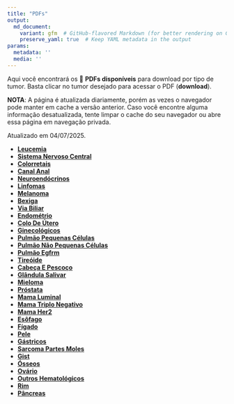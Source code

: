 ```yaml
---
title: "PDFs"
output: 
  md_document:
    variant: gfm  # GitHub-flavored Markdown (for better rendering on GitHub)
    preserve_yaml: true  # Keep YAML metadata in the output
params:
  metadata: ''
  media: ''
---
```


<script async src="https://scripts.simpleanalyticscdn.com/latest.js"></script>

Aqui você encontrará os 📝 **PDFs disponíveis** para download por tipo
de tumor. Basta clicar no tumor desejado para acessar o PDF
(**download**).

**NOTA**: A página é atualizada diariamente, porém as vezes o navegador
pode manter em cache a versão anterior. Caso você encontre alguma
informação desatualizada, tente limpar o cache do seu navegador ou abre
essa página em navegação privada.

Atualizado em 04/07/2025.

- [**Leucemia**](https://coeoralmeds-e768.restdb.io/media/68676639f63b8048001fb00f?download=true)
- [**Sistema Nervoso
  Central**](https://coeoralmeds-e768.restdb.io/media/6867663bf63b8048001fb012?download=true)
- [**Colorretais**](https://coeoralmeds-e768.restdb.io/media/6867663ef63b8048001fb016?download=true)
- [**Canal
  Anal**](https://coeoralmeds-e768.restdb.io/media/68676640f63b8048001fb018?download=true)
- [**Neuroendócrinos**](https://coeoralmeds-e768.restdb.io/media/68676641f63b8048001fb01a?download=true)
- [**Linfomas**](https://coeoralmeds-e768.restdb.io/media/68676643f63b8048001fb01d?download=true)
- [**Melanoma**](https://coeoralmeds-e768.restdb.io/media/68676645f63b8048001fb01f?download=true)
- [**Bexiga**](https://coeoralmeds-e768.restdb.io/media/68676647f63b8048001fb021?download=true)
- [**Via
  Biliar**](https://coeoralmeds-e768.restdb.io/media/68676648f63b8048001fb022?download=true)
- [**Endométrio**](https://coeoralmeds-e768.restdb.io/media/6867664af63b8048001fb024?download=true)
- [**Colo De
  Útero**](https://coeoralmeds-e768.restdb.io/media/6867664cf63b8048001fb026?download=true)
- [**Ginecológicos**](https://coeoralmeds-e768.restdb.io/media/6867664ef63b8048001fb029?download=true)
- [**Pulmão Pequenas
  Células**](https://coeoralmeds-e768.restdb.io/media/68676650f63b8048001fb02b?download=true)
- [**Pulmão Não Pequenas
  Células**](https://coeoralmeds-e768.restdb.io/media/68676651f63b8048001fb02d?download=true)
- [**Pulmão
  Egfrm**](https://coeoralmeds-e768.restdb.io/media/68676653f63b8048001fb02f?download=true)
- [**Tireóide**](https://coeoralmeds-e768.restdb.io/media/68676656f63b8048001fb033?download=true)
- [**Cabeça E
  Pescoço**](https://coeoralmeds-e768.restdb.io/media/68676659f63b8048001fb035?download=true)
- [**Glândula
  Salivar**](https://coeoralmeds-e768.restdb.io/media/6867665af63b8048001fb037?download=true)
- [**Mieloma**](https://coeoralmeds-e768.restdb.io/media/6867665cf63b8048001fb039?download=true)
- [**Próstata**](https://coeoralmeds-e768.restdb.io/media/6867665ef63b8048001fb03b?download=true)
- [**Mama
  Luminal**](https://coeoralmeds-e768.restdb.io/media/68676661f63b8048001fb043?download=true)
- [**Mama Triplo
  Negativo**](https://coeoralmeds-e768.restdb.io/media/68676663f63b8048001fb045?download=true)
- [**Mama
  Her2**](https://coeoralmeds-e768.restdb.io/media/68676665f63b8048001fb047?download=true)
- [**Esôfago**](https://coeoralmeds-e768.restdb.io/media/68676666f63b8048001fb049?download=true)
- [**Fígado**](https://coeoralmeds-e768.restdb.io/media/68676668f63b8048001fb04a?download=true)
- [**Pele**](https://coeoralmeds-e768.restdb.io/media/6867666af63b8048001fb04c?download=true)
- [**Gástricos**](https://coeoralmeds-e768.restdb.io/media/6867666bf63b8048001fb04e?download=true)
- [**Sarcoma Partes
  Moles**](https://coeoralmeds-e768.restdb.io/media/6867666df63b8048001fb050?download=true)
- [**Gist**](https://coeoralmeds-e768.restdb.io/media/6867666ff63b8048001fb052?download=true)
- [**Ósseos**](https://coeoralmeds-e768.restdb.io/media/68676670f63b8048001fb054?download=true)
- [**Ovário**](https://coeoralmeds-e768.restdb.io/media/68676672f63b8048001fb057?download=true)
- [**Outros
  Hematológicos**](https://coeoralmeds-e768.restdb.io/media/68676674f63b8048001fb059?download=true)
- [**Rim**](https://coeoralmeds-e768.restdb.io/media/68676676f63b8048001fb05b?download=true)
- [**Pâncreas**](https://coeoralmeds-e768.restdb.io/media/68676677f63b8048001fb05c?download=true)
